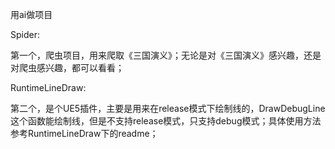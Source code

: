 用ai做项目



Spider:

第一个，爬虫项目，用来爬取《三国演义》；无论是对《三国演义》感兴趣，还是对爬虫感兴趣，都可以看看；

RuntimeLineDraw:

第二个，是个UE5插件，主要是用来在release模式下绘制线的，DrawDebugLine这个函数能绘制线，但是不支持release模式，只支持debug模式；具体使用方法参考RuntimeLineDraw下的readme；